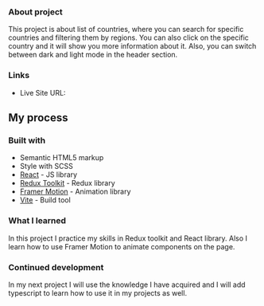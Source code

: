### About project

This project is about list of countries, where you can search for specific countries and filtering them by regions. You can also click on the specific country and it will show you more information about it. Also, you can switch between dark and light mode in the header section.

### Links

- Live Site URL:

## My process

### Built with

- Semantic HTML5 markup
- Style with SCSS
- [React](https://reactjs.org/) - JS library
- [Redux Toolkit](https://redux-toolkit.js.org/) - Redux library
- [Framer Motion](https://www.framer.com/motion/) - Animation library 
- [Vite](https://vitejs.dev/) - Build tool

### What I learned

In this project I practice my skills in Redux toolkit and React library. Also I learn how to use Framer Motion to animate components on the page.

### Continued development

In my next project I will use the knowledge I have acquired and I will add typescript to learn how to use it in my projects as well.